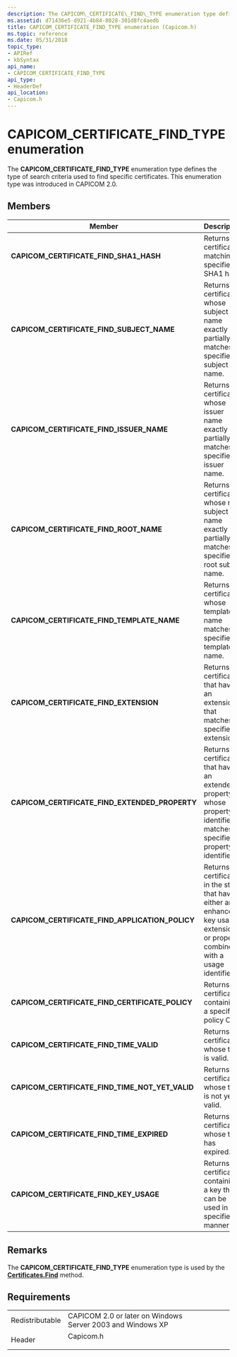 ```yaml
---
description: The CAPICOM\_CERTIFICATE\_FIND\_TYPE enumeration type defines the type of search criteria used to find specific certificates. This enumeration type was introduced in CAPICOM 2.0.
ms.assetid: d71436e5-d921-4b84-8028-301d8fc4aedb
title: CAPICOM_CERTIFICATE_FIND_TYPE enumeration (Capicom.h)
ms.topic: reference
ms.date: 05/31/2018
topic_type: 
- APIRef
- kbSyntax
api_name: 
- CAPICOM_CERTIFICATE_FIND_TYPE
api_type: 
- HeaderDef
api_location: 
- Capicom.h
---
```


# CAPICOM\_CERTIFICATE\_FIND\_TYPE enumeration

The **CAPICOM\_CERTIFICATE\_FIND\_TYPE** enumeration type defines the type of search criteria used to find specific certificates. This enumeration type was introduced in CAPICOM 2.0.

## Members



| Member                                                | Description                                                                                                                                 | Value |
|-------------------------------------------------------|---------------------------------------------------------------------------------------------------------------------------------------------|-------|
| **CAPICOM\_CERTIFICATE\_FIND\_SHA1\_HASH**            | Returns certificates matching a specified SHA1 hash.<br/>                                                                             | 0     |
| **CAPICOM\_CERTIFICATE\_FIND\_SUBJECT\_NAME**         | Returns certificates whose subject name exactly or partially matches a specified subject name.<br/>                                   | 1     |
| **CAPICOM\_CERTIFICATE\_FIND\_ISSUER\_NAME**          | Returns certificates whose issuer name exactly or partially matches a specified issuer name.<br/>                                     | 2     |
| **CAPICOM\_CERTIFICATE\_FIND\_ROOT\_NAME**            | Returns certificates whose root subject name exactly or partially matches a specified root subject name.<br/>                         | 3     |
| **CAPICOM\_CERTIFICATE\_FIND\_TEMPLATE\_NAME**        | Returns certificates whose template name matches a specified template name.<br/>                                                      | 4     |
| **CAPICOM\_CERTIFICATE\_FIND\_EXTENSION**             | Returns certificates that have an extension that matches a specified extension.<br/>                                                  | 5     |
| **CAPICOM\_CERTIFICATE\_FIND\_EXTENDED\_PROPERTY**    | Returns certificates that have an extended property whose property identifier matches a specified property identifier.<br/>           | 6     |
| **CAPICOM\_CERTIFICATE\_FIND\_APPLICATION\_POLICY**   | Returns certificates in the store that have either an enhanced key usage extension or property combined with a usage identifier.<br/> | 7     |
| **CAPICOM\_CERTIFICATE\_FIND\_CERTIFICATE\_POLICY**   | Returns certificates containing a specified policy OID.<br/>                                                                          | 8     |
| **CAPICOM\_CERTIFICATE\_FIND\_TIME\_VALID**           | Returns certificates whose time is valid.<br/>                                                                                        | 9     |
| **CAPICOM\_CERTIFICATE\_FIND\_TIME\_NOT\_YET\_VALID** | Returns certificates whose time is not yet valid.<br/>                                                                                | 10    |
| **CAPICOM\_CERTIFICATE\_FIND\_TIME\_EXPIRED**         | Returns certificates whose time has expired.<br/>                                                                                     | 11    |
| **CAPICOM\_CERTIFICATE\_FIND\_KEY\_USAGE**            | Returns certificates containing a key that can be used in the specified manner.<br/>                                                  | 12    |



## Remarks

The **CAPICOM\_CERTIFICATE\_FIND\_TYPE** enumeration type is used by the [**Certificates.Find**](certificates-find.md) method.

## Requirements



|                            |                                                                                      |
|----------------------------|--------------------------------------------------------------------------------------|
| Redistributable<br/> | CAPICOM 2.0 or later on Windows Server 2003 and Windows XP<br/>                |
| Header<br/>          | <dl> <dt>Capicom.h</dt> </dl> |



 

 





